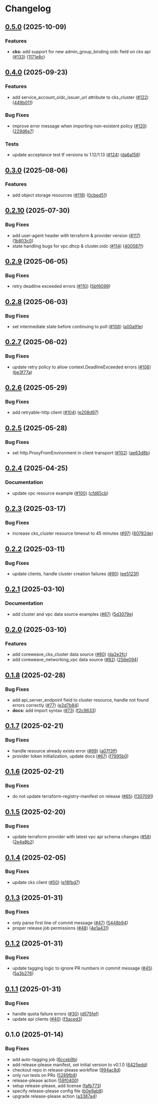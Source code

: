 # Changelog

## [0.5.0](https://github.com/coreweave/terraform-provider-coreweave/compare/v0.4.0...v0.5.0) (2025-10-09)


### Features

* **cks:** add support for new admin_group_binding oidc field on cks api ([#133](https://github.com/coreweave/terraform-provider-coreweave/issues/133)) ([1171e8c](https://github.com/coreweave/terraform-provider-coreweave/commit/1171e8c4b682f205aaec2325c2400c411423dbf7))

## [0.4.0](https://github.com/coreweave/terraform-provider-coreweave/compare/v0.3.0...v0.4.0) (2025-09-23)


### Features

* add service_account_oidc_issuer_url attribute to cks_cluster ([#122](https://github.com/coreweave/terraform-provider-coreweave/issues/122)) ([449b011](https://github.com/coreweave/terraform-provider-coreweave/commit/449b0111bb6a06648aaebf1aa7bc7be220eb1cf1))


### Bug Fixes

* improve error message when importing non-existent policy ([#120](https://github.com/coreweave/terraform-provider-coreweave/issues/120)) ([229d6e7](https://github.com/coreweave/terraform-provider-coreweave/commit/229d6e75541a0d2ca30456183c27fbf6536f7ed4))


### Tests

* update acceptance test tf versions to 1.12/1.13 ([#124](https://github.com/coreweave/terraform-provider-coreweave/issues/124)) ([da6a158](https://github.com/coreweave/terraform-provider-coreweave/commit/da6a1588026a9b879be4a57883e41763acf114a4))

## [0.3.0](https://github.com/coreweave/terraform-provider-coreweave/compare/v0.2.10...v0.3.0) (2025-08-06)


### Features

* add object storage resources ([#118](https://github.com/coreweave/terraform-provider-coreweave/issues/118)) ([0cbed51](https://github.com/coreweave/terraform-provider-coreweave/commit/0cbed51b417555783568c922181e830aaf28fc2a))

## [0.2.10](https://github.com/coreweave/terraform-provider-coreweave/compare/v0.2.9...v0.2.10) (2025-07-30)


### Bug Fixes

* add user-agent header with terraform & provider version ([#117](https://github.com/coreweave/terraform-provider-coreweave/issues/117)) ([1b803c0](https://github.com/coreweave/terraform-provider-coreweave/commit/1b803c0ed7a9e0ab208840e6a416f929bd69547b))
* state handling bugs for vpc.dhcp & cluster.oidc ([#114](https://github.com/coreweave/terraform-provider-coreweave/issues/114)) ([400587f](https://github.com/coreweave/terraform-provider-coreweave/commit/400587f46bbcfbb8f57dffe5895fba63bdc4d341))

## [0.2.9](https://github.com/coreweave/terraform-provider-coreweave/compare/v0.2.8...v0.2.9) (2025-06-05)


### Bug Fixes

* retry deadline exceeded errors ([#110](https://github.com/coreweave/terraform-provider-coreweave/issues/110)) ([5bf6099](https://github.com/coreweave/terraform-provider-coreweave/commit/5bf60995b47c2d978e740250b4110cca90cf1ee1))

## [0.2.8](https://github.com/coreweave/terraform-provider-coreweave/compare/v0.2.7...v0.2.8) (2025-06-03)


### Bug Fixes

* set intermediate state before continuing to poll ([#108](https://github.com/coreweave/terraform-provider-coreweave/issues/108)) ([a00a91e](https://github.com/coreweave/terraform-provider-coreweave/commit/a00a91e2061572cee96e210af40da791fa5ff6cb))

## [0.2.7](https://github.com/coreweave/terraform-provider-coreweave/compare/v0.2.6...v0.2.7) (2025-06-02)


### Bug Fixes

* update retry policy to allow context.DeadlineExceeded errors ([#106](https://github.com/coreweave/terraform-provider-coreweave/issues/106)) ([be3f77a](https://github.com/coreweave/terraform-provider-coreweave/commit/be3f77aca1b1a934370ab3bb117e627448b2ea81))

## [0.2.6](https://github.com/coreweave/terraform-provider-coreweave/compare/v0.2.5...v0.2.6) (2025-05-29)


### Bug Fixes

* add retryable-http client ([#104](https://github.com/coreweave/terraform-provider-coreweave/issues/104)) ([e208d97](https://github.com/coreweave/terraform-provider-coreweave/commit/e208d9711b5f0ec06d6cabccbf664c2a9cfb660e))

## [0.2.5](https://github.com/coreweave/terraform-provider-coreweave/compare/v0.2.4...v0.2.5) (2025-05-28)


### Bug Fixes

* set http.ProxyFromEnvironment in client transport ([#102](https://github.com/coreweave/terraform-provider-coreweave/issues/102)) ([ae63d8b](https://github.com/coreweave/terraform-provider-coreweave/commit/ae63d8b70221e23353023b35718534d581582a33))

## [0.2.4](https://github.com/coreweave/terraform-provider-coreweave/compare/v0.2.3...v0.2.4) (2025-04-25)


### Documentation

* update vpc resource example ([#100](https://github.com/coreweave/terraform-provider-coreweave/issues/100)) ([cfd65cb](https://github.com/coreweave/terraform-provider-coreweave/commit/cfd65cbabcdd369b249010616ecd165ac98e2ee4))

## [0.2.3](https://github.com/coreweave/terraform-provider-coreweave/compare/v0.2.2...v0.2.3) (2025-03-17)


### Bug Fixes

* increase cks_cluster resource timeout to 45 minutes ([#97](https://github.com/coreweave/terraform-provider-coreweave/issues/97)) ([60782de](https://github.com/coreweave/terraform-provider-coreweave/commit/60782deec663f45b1e851581a5ffc822d30132ed))

## [0.2.2](https://github.com/coreweave/terraform-provider-coreweave/compare/v0.2.1...v0.2.2) (2025-03-11)


### Bug Fixes

* update clients, handle cluster creation failures ([#90](https://github.com/coreweave/terraform-provider-coreweave/issues/90)) ([ee5123f](https://github.com/coreweave/terraform-provider-coreweave/commit/ee5123fa369ba5f0d195e6e563c06771d92a5d07))

## [0.2.1](https://github.com/coreweave/terraform-provider-coreweave/compare/v0.2.0...v0.2.1) (2025-03-10)


### Documentation

* add cluster and vpc data source examples ([#87](https://github.com/coreweave/terraform-provider-coreweave/issues/87)) ([5d3079e](https://github.com/coreweave/terraform-provider-coreweave/commit/5d3079e2a1096dd49ec3cc4b3902298a10c0da18))

## [0.2.0](https://github.com/coreweave/terraform-provider-coreweave/compare/v0.1.8...v0.2.0) (2025-03-10)


### Features

* add coreweave_cks_cluster data source ([#80](https://github.com/coreweave/terraform-provider-coreweave/issues/80)) ([da2e2fc](https://github.com/coreweave/terraform-provider-coreweave/commit/da2e2fcf7b8c16628f23799ca82f3516bee1bfd8))
* add coreweave_networking_vpc data source ([#82](https://github.com/coreweave/terraform-provider-coreweave/issues/82)) ([256e094](https://github.com/coreweave/terraform-provider-coreweave/commit/256e094e0e7fe48b46bf4d9c72f062f87970f4a1))

## [0.1.8](https://github.com/coreweave/terraform-provider-coreweave/compare/v0.1.7...v0.1.8) (2025-02-28)


### Bug Fixes

* add api_server_endpoint field to cluster resource, handle not found errors correctly ([#77](https://github.com/coreweave/terraform-provider-coreweave/issues/77)) ([e2d7b84](https://github.com/coreweave/terraform-provider-coreweave/commit/e2d7b84d2ed0b8d6494d7464cbf75e50aa53fa0a))
* **docs:** add import syntax ([#73](https://github.com/coreweave/terraform-provider-coreweave/issues/73)) ([f2c9633](https://github.com/coreweave/terraform-provider-coreweave/commit/f2c9633db92ad9257c3824e10a26be97354f1b55))

## [0.1.7](https://github.com/coreweave/terraform-provider-coreweave/compare/v0.1.6...v0.1.7) (2025-02-21)


### Bug Fixes

* handle resource already exists error ([#69](https://github.com/coreweave/terraform-provider-coreweave/issues/69)) ([a07f3ff](https://github.com/coreweave/terraform-provider-coreweave/commit/a07f3ffc09bbd896342373f98f95b27ff6e4f925))
* provider token initialization, update docs ([#67](https://github.com/coreweave/terraform-provider-coreweave/issues/67)) ([f7995b0](https://github.com/coreweave/terraform-provider-coreweave/commit/f7995b0d0a67042d63bd238ba9acd9ac57f8acec))

## [0.1.6](https://github.com/coreweave/terraform-provider-coreweave/compare/v0.1.5...v0.1.6) (2025-02-21)


### Bug Fixes

* do not update terraform-registry-manifest on release ([#65](https://github.com/coreweave/terraform-provider-coreweave/issues/65)) ([f307091](https://github.com/coreweave/terraform-provider-coreweave/commit/f3070916d4eb7c823110b572bbc20c3df4d75a2f))

## [0.1.5](https://github.com/coreweave/terraform-provider-coreweave/compare/v0.1.4...v0.1.5) (2025-02-20)


### Bug Fixes

* update terraform provider with latest vpc api schema changes ([#58](https://github.com/coreweave/terraform-provider-coreweave/issues/58)) ([2e4a8b2](https://github.com/coreweave/terraform-provider-coreweave/commit/2e4a8b2cbe6f1784c719b46526392ee6f94ace75))

## [0.1.4](https://github.com/coreweave/terraform-provider-coreweave/compare/v0.1.3...v0.1.4) (2025-02-05)


### Bug Fixes

* update cks client ([#50](https://github.com/coreweave/terraform-provider-coreweave/issues/50)) ([e18fbd7](https://github.com/coreweave/terraform-provider-coreweave/commit/e18fbd72867b25759e64cc442d30cef55b4e6d0b))

## [0.1.3](https://github.com/coreweave/terraform-provider-coreweave/compare/v0.1.2...v0.1.3) (2025-01-31)


### Bug Fixes

* only parse first line of commit message ([#47](https://github.com/coreweave/terraform-provider-coreweave/issues/47)) ([5448b94](https://github.com/coreweave/terraform-provider-coreweave/commit/5448b94541ea4c3c812ea7501426d577c63bc451))
* proper release job permissions ([#48](https://github.com/coreweave/terraform-provider-coreweave/issues/48)) ([4e1a431](https://github.com/coreweave/terraform-provider-coreweave/commit/4e1a4313cc073ad8dd5dc920addc587b45785ee2))

## [0.1.2](https://github.com/coreweave/terraform-provider-coreweave/compare/v0.1.1...v0.1.2) (2025-01-31)


### Bug Fixes

* update tagging logic to ignore PR numbers in commit message ([#45](https://github.com/coreweave/terraform-provider-coreweave/issues/45)) ([5a3b276](https://github.com/coreweave/terraform-provider-coreweave/commit/5a3b2764bd519eb061df8346bbbb9d67d675cb0d))

## [0.1.1](https://github.com/coreweave/terraform-provider-coreweave/compare/v0.1.0...v0.1.1) (2025-01-31)


### Bug Fixes

* handle quota failure errors ([#30](https://github.com/coreweave/terraform-provider-coreweave/issues/30)) ([d575fef](https://github.com/coreweave/terraform-provider-coreweave/commit/d575fef833bef80b1d797b1359657b520054d929))
* update api clients ([#40](https://github.com/coreweave/terraform-provider-coreweave/issues/40)) ([f3aced3](https://github.com/coreweave/terraform-provider-coreweave/commit/f3aced3d2d78155e3b93e5b8c8376d8ae88bb78e))

## 0.1.0 (2025-01-14)


### Bug Fixes

* add auto-tagging job ([6cceb9b](https://github.com/coreweave/terraform-provider-coreweave/commit/6cceb9be9d66c2b476bd12f6de1d75fb16f899f5))
* add release-please manifest, set initial version to v0.1.0 ([6425edd](https://github.com/coreweave/terraform-provider-coreweave/commit/6425edd3186b72f2302d79a78713221cd8d1cb2c))
* checkout repo in release-please workflow ([994ac8d](https://github.com/coreweave/terraform-provider-coreweave/commit/994ac8d859d5a07829f6f5c2b122f9bdebfd7ff6))
* only run tests on PRs ([5289fb8](https://github.com/coreweave/terraform-provider-coreweave/commit/5289fb8144ac0cfb465be2c08a8fbcaee5371944))
* release-please action ([59f0400](https://github.com/coreweave/terraform-provider-coreweave/commit/59f04000b9af4a45aa4e4035743f034d7af1eea3))
* setup release-please, add license ([fafb773](https://github.com/coreweave/terraform-provider-coreweave/commit/fafb773f50c523c4e10b1ee31d81f14a643f7990))
* specify release-please config file ([b0e9ab8](https://github.com/coreweave/terraform-provider-coreweave/commit/b0e9ab879f828a1cbb9cdaa3b8808637795c6e13))
* upgrade release-please action ([a3387a4](https://github.com/coreweave/terraform-provider-coreweave/commit/a3387a4471484a292839e893101574de485076e7))
